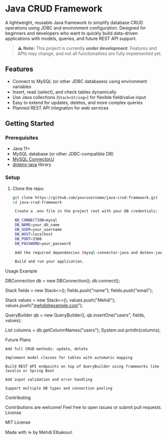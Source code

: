 # Java CRUD Framework

A lightweight, reusable Java framework to simplify database CRUD operations using JDBC and environment configuration. Designed for beginners and developers who want to quickly build data-driven applications with models, queries, and future REST API support.

> ⚠️ **Note:** This project is currently **under development**. Features and APIs may change, and not all functionalities are fully implemented yet.

## Features

- Connect to MySQL (or other JDBC databases) using environment variables
- Insert, read (select), and check tables dynamically
- Use Java collections (`Stack<String>`) for flexible field/value input
- Easy to extend for updates, deletes, and more complex queries
- Planned REST API integration for web services

## Getting Started

### Prerequisites

- Java 11+
- MySQL database (or other JDBC-compatible DB)
- [MySQL Connector/J](https://dev.mysql.com/downloads/connector/j/)
- [dotenv-java](https://github.com/cdimascio/dotenv-java) library

### Setup

1. Clone the repo:

   ```bash
   git clone https://github.com/yourusername/java-crud-framework.git
   cd java-crud-framework

    Create a .env file in the project root with your DB credentials:

    BD_CONNECTION=mysql
    DB_NAME=your_db_name
    DB_USER=your_username
    DB_HOST=localhost
    DB_PORT=3306
    DB_PASSWORD=your_password

    Add the required dependencies (mysql-connector-java and dotenv-java) to your classpath or build tool.

    Build and run your application.

Usage Example

DBConnection db = new DBConnection();
db.connect();

Stack<String> fields = new Stack<>();
fields.push("name");
fields.push("email");

Stack<String> values = new Stack<>();
values.push("Mehdi");
values.push("mehdi@example.com");

QueryBuilder qb = new QueryBuilder();
qb.insertOne("users", fields, values);

List<String> columns = db.getColumnNames("users");
System.out.println(columns);

Future Plans

    Add full CRUD methods: update, delete

    Implement model classes for tables with automatic mapping

    Build REST API endpoints on top of QueryBuilder using frameworks like Javalin or Spring Boot

    Add input validation and error handling

    Support multiple DB types and connection pooling

Contributing

Contributions are welcome! Feel free to open issues or submit pull requests.
License

MIT License

Made with ☕ by Mehdi Elbakouri